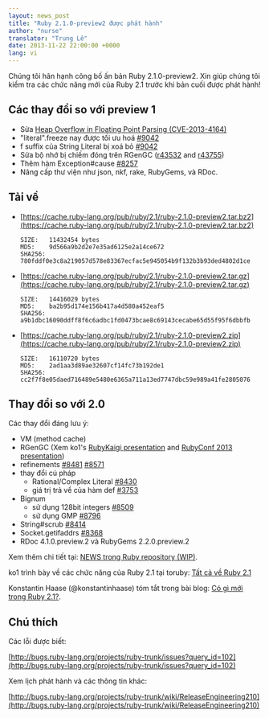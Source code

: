 ```yaml
---
layout: news_post
title: "Ruby 2.1.0-preview2 được phát hành"
author: "nurse"
translator: "Trung Lê"
date: 2013-11-22 22:00:00 +0000
lang: vi
---
```


Chúng tôi hân hạnh công bố ấn bản Ruby 2.1.0-preview2.
Xin giúp chúng tôi kiểm tra các chức năng mới của Ruby
2.1 trước khi bản cuối được phát hành!

## Các thay đổi so với preview 1

* Sửa [Heap Overflow in Floating Point Parsing (CVE-2013-4164)](https://www.ruby-lang.org/vi/news/2013/11/22/heap-overflow-in-floating-point-parsing-cve-2013-4164/)
* "literal".freeze nay được tối ưu hoá [#9042](https://bugs.ruby-lang.org/issues/9042)
* f suffix của String Literal bị xoá bỏ [#9042](https://bugs.ruby-lang.org/issues/9042)
* Sửa bộ nhớ bị chiếm đóng trên RGenGC ([r43532](http://svn.ruby-lang.org/cgi-bin/viewvc.cgi?view=rev&revision=43532) and [r43755](http://svn.ruby-lang.org/cgi-bin/viewvc.cgi?view=rev&revision=43755))
* Thêm hàm Exception#cause [#8257](https://bugs.ruby-lang.org/issues/8257)
* Nâng cấp thư viện như json, nkf, rake, RubyGems, và RDoc.

## Tải về

* [https://cache.ruby-lang.org/pub/ruby/2.1/ruby-2.1.0-preview2.tar.bz2](https://cache.ruby-lang.org/pub/ruby/2.1/ruby-2.1.0-preview2.tar.bz2)

      SIZE:   11432454 bytes
      MD5:    9d566a9b2d2e7e35ad6125e2a14ce672
      SHA256: 780fddf0e3c8a219057d578e83367ecfac5e945054b9f132b3b93ded4802d1ce

* [https://cache.ruby-lang.org/pub/ruby/2.1/ruby-2.1.0-preview2.tar.gz](https://cache.ruby-lang.org/pub/ruby/2.1/ruby-2.1.0-preview2.tar.gz)

      SIZE:   14416029 bytes
      MD5:    ba2b95d174e156b417a4d580a452eaf5
      SHA256: a9b1dbc16090ddff8f6c6adbc1fd0473bcae8c69143cecabe65d55f95f6dbbfb

* [https://cache.ruby-lang.org/pub/ruby/2.1/ruby-2.1.0-preview2.zip](https://cache.ruby-lang.org/pub/ruby/2.1/ruby-2.1.0-preview2.zip)

      SIZE:   16110720 bytes
      MD5:    2ad1aa3d89ae32607cf14fc73b192de1
      SHA256: cc2f7f8e05daed716489e5480e6365a711a13ed7747dbc59e989a41fe2805076

## Thay đổi so với 2.0

Các thay đổi đáng lưu ý:

* VM (method cache)
* RGenGC (Xem ko1's [RubyKaigi presentation](http://rubykaigi.org/2013/talk/S73) and [RubyConf 2013 presentation](http://www.atdot.net/~ko1/activities/rubyconf2013-ko1_pub.pdf))
* refinements [#8481](https://bugs.ruby-lang.org/issues/8481) [#8571](https://bugs.ruby-lang.org/issues/8571)
* thay đổi cú pháp
  * Rational/Complex Literal [#8430](https://bugs.ruby-lang.org/issues/8430)
  * giá trị trả về của hàm def [#3753](https://bugs.ruby-lang.org/issues/3753)
* Bignum
  * sử dụng 128bit integers [#8509](https://bugs.ruby-lang.org/issues/8509)
  * sử dụng GMP [#8796](https://bugs.ruby-lang.org/issues/8796)
* String#scrub [#8414](https://bugs.ruby-lang.org/issues/8414)
* Socket.getifaddrs [#8368](https://bugs.ruby-lang.org/issues/8368)
* RDoc 4.1.0.preview.2 và RubyGems 2.2.0.preview.2

Xem thêm chi tiết tại: [NEWS trong Ruby repository (WIP)](https://github.com/ruby/ruby/blob/v2_1_0_preview2/NEWS).

ko1 trình bày về các chức năng của Ruby 2.1 tại toruby: [Tất cả về Ruby 2.1](http://www.atdot.net/~ko1/activities/toruby05-ko1.pdf)

Konstantin Haase (@konstantinhaase) tóm tắt trong bài blog: [Có gì mới trong Ruby 2.1?](http://rkh.im/ruby-2.1).

## Chú thích

Các lỗi được biết:

[http://bugs.ruby-lang.org/projects/ruby-trunk/issues?query_id=102](http://bugs.ruby-lang.org/projects/ruby-trunk/issues?query_id=102)

Xem lịch phát hành và các thông tin khác:

[http://bugs.ruby-lang.org/projects/ruby-trunk/wiki/ReleaseEngineering210](http://bugs.ruby-lang.org/projects/ruby-trunk/wiki/ReleaseEngineering210)
